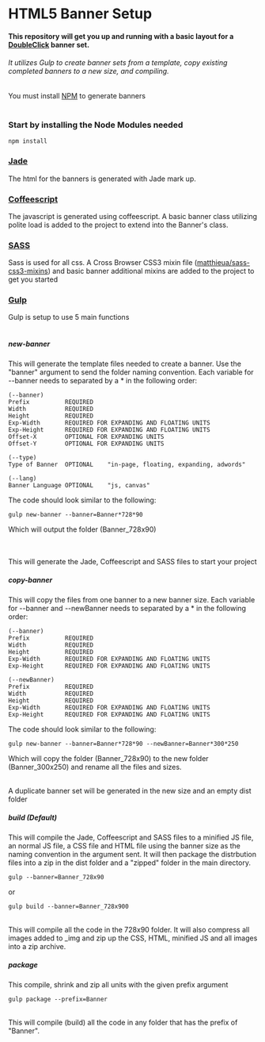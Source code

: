 # HTML5 Banner Setup<br/>

#### This repository will get you up and running with a basic layout for a <a href="https://www.doubleclickbygoogle.com/" target="_blank">DoubleClick</a> banner set.
###### It utilizes Gulp to create banner sets from a template, copy existing completed banners to a new size, and compiling.

You must install <a href="https://www.npmjs.com" target="_blank">NPM</a> to generate banners<br/><br/>

### Start by installing the Node Modules needed

    npm install

### <a href="http://sass-lang.com/" target="_blank">Jade</a><br/>

The html for the banners is generated with Jade mark up.

### <a href="http://coffeescript.org/" target="_blank">Coffeescript</a><br/>

The javascript is generated using coffeescript.  A basic banner class utilizing polite load is added to the project to extend into the Banner's class.

### <a href="http://sass-lang.com//" target="_blank">SASS</a><br/>

Sass is used for all css.  A Cross Browser CSS3 mixin file (<a href="https://github.com/matthieua/sass-css3-mixins" target="_blank">matthieua/sass-css3-mixins</a>) and basic banner additional mixins are added to the project to get you started

### <a href="http://sass-lang.com//" target="_blank">Gulp</a><br/>

Gulp is setup to use 5 main functions<br/><br/>

##### new-banner<br/>
This will generate the template files needed to create a banner.  Use the "banner" argument to send the folder naming convention.  Each variable for --banner needs to separated by a * in the following order:<br/>
    
    (--banner)
    Prefix          REQUIRED
    Width           REQUIRED
    Height          REQUIRED
    Exp-Width       REQUIRED FOR EXPANDING AND FLOATING UNITS
    Exp-Height      REQUIRED FOR EXPANDING AND FLOATING UNITS
    Offset-X        OPTIONAL FOR EXPANDING UNITS
    Offset-Y        OPTIONAL FOR EXPANDING UNITS

    (--type)
    Type of Banner  OPTIONAL    "in-page, floating, expanding, adwords"

    (--lang)
    Banner Language OPTIONAL    "js, canvas"
    
The code should look similar to the following:

    gulp new-banner --banner=Banner*728*90

Which will output the folder (Banner_728x90)
    
<br/><br/>
This will generate the Jade, Coffeescript and SASS files to start your project

##### copy-banner<br/>
This will copy the files from one banner to a new banner size.  Each variable for --banner and --newBanner needs to separated by a * in the following order:<br/>
                         
    (--banner)
    Prefix          REQUIRED
    Width           REQUIRED
    Height          REQUIRED
    Exp-Width       REQUIRED FOR EXPANDING AND FLOATING UNITS
    Exp-Height      REQUIRED FOR EXPANDING AND FLOATING UNITS
         
    (--newBanner)
    Prefix          REQUIRED
    Width           REQUIRED
    Height          REQUIRED
    Exp-Width       REQUIRED FOR EXPANDING AND FLOATING UNITS
    Exp-Height      REQUIRED FOR EXPANDING AND FLOATING UNITS
    
The code should look similar to the following:

    gulp new-banner --banner=Banner*728*90 --newBanner=Banner*300*250

Which will copy the folder (Banner_728x90) to the new folder (Banner_300x250) and rename all the files and sizes.
    
<br/>
A duplicate banner set will be generated in the new size and an empty dist folder

##### build (Default)<br/>
This will compile the Jade, Coffeescript and SASS files to a minified JS file, an normal JS file, a CSS file and HTML file using the banner size as the naming convention in the argument sent.  It will then package the distrbution files into a zip in the dist folder and a "zipped" folder in the main directory.

    gulp --banner=Banner_728x90
    
or

    gulp build --banner=Banner_728x900
    
<br/>
This will compile all the code in the 728x90 folder.  It will also compress all images added to _img and zip up the CSS, HTML, minified JS and all images into a zip archive.

##### package<br/>
This compile, shrink and zip all units with the given prefix argument

    gulp package --prefix=Banner
    
<br/>
This will compile (build) all the code in any folder that has the prefix of "Banner".
